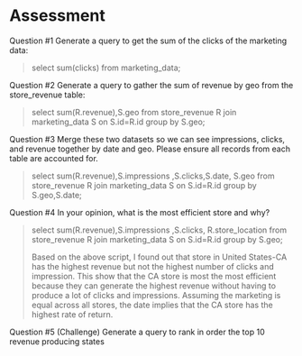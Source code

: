 # Assessment
Question #1 Generate a query to get the sum of the clicks of the marketing data: 

>select sum(clicks) from marketing_data;

Question #2 Generate a query to gather the sum of revenue by geo from the store_revenue table:

>select sum(R.revenue),S.geo from store_revenue R join marketing_data S on S.id=R.id group by S.geo;

Question #3 Merge these two datasets so we can see impressions, clicks, and revenue together by date and geo. Please ensure all records from each table are accounted for.
>select sum(R.revenue),S.impressions ,S.clicks,S.date, S.geo from store_revenue R join marketing_data S on S.id=R.id group by S.geo,S.date;

Question #4 In your opinion, what is the most efficient store and why?
>select sum(R.revenue),S.impressions ,S.clicks, R.store_location from store_revenue R join marketing_data S on S.id=R.id group by S.geo;
>
>Based on the above script, I found out that store in United States-CA has the highest revenue but not the highest number of clicks and impression. This show that the CA store is most the most efficient because they can generate the highest revenue without having to produce a lot of clicks and impressions. Assuming the marketing is equal across all stores, the date implies that the CA store has the highest rate of return. 

Question #5 (Challenge) Generate a query to rank in order the top 10 revenue producing states​
